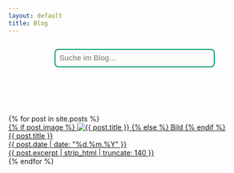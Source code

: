 ```yaml
---
layout: default
title: Blog
---
```


<div id="searchbox-container">
  <input id="searchbox" type="text" placeholder="Suche im Blog...">
</div>
<div id="searchinfo"></div>
<div id="searchresults"></div>

<!-- Standard-Post-Liste für den ersten Besuch -->
<div id="all-posts" class="blog-grid blog-grid-single">
  {% for post in site.posts %}
    <a class="blog-card" href="{{ post.url | relative_url }}">
      <div class="card-img">
        {% if post.image %}
          <img src="{{ post.image }}" alt="{{ post.title }}" loading="lazy">
        {% else %}
          Bild
        {% endif %}
      </div>
      <div class="card-content">
        <div class="card-title">{{ post.title }}</div>
        <time class="card-date" datetime="{{ post.date | date_to_xmlschema }}">
          {{ post.date | date: "%d.%m.%Y" }}
        </time>
        <div class="card-desc">{{ post.excerpt | strip_html | truncate: 140 }}</div>
      </div>
    </a>
  {% endfor %}
</div>

<script>
document.addEventListener('DOMContentLoaded', function() {
    let posts = [];
    fetch('{{ "/search.json" | relative_url }}')
      .then(response => response.json())
      .then(function(json){
        posts = json;
      });

    const searchbox = document.getElementById('searchbox');
    const searchresults = document.getElementById('searchresults');
    const searchinfo = document.getElementById('searchinfo');
    const allposts = document.getElementById('all-posts');

    searchbox.addEventListener('input', function(e) {
      let query = e.target.value.trim().toLowerCase();
      let out = '';
      let info = '';
      if (query.length < 3) {
        searchresults.innerHTML = '';
        searchinfo.innerHTML = '';
        allposts.style.display = '';
        return;
      }

      // Suche im Inhalt und Titel
      let results = posts.filter(post =>
        post.content.toLowerCase().includes(query) ||
        post.title.toLowerCase().includes(query)
      );

      if (results.length) {
        info = `<div class="search-info">${results.length} Treffer gefunden</div>`;
        out = results.map(post => {
          // Datum lesbar machen (ISO -> TT.MM.JJJJ)
          let date = '';
          if (post.date) {
            const d = new Date(post.date);
            date = d.toLocaleDateString('de-DE', { day: '2-digit', month: '2-digit', year: 'numeric' });
          }
          // Fundstellen hervorheben
          let snippet = post.content;
          let idx = snippet.toLowerCase().indexOf(query);
          if (idx > -1) {
            snippet = snippet.substring(Math.max(0, idx-60), idx+80);
          } else {
            snippet = snippet.substring(0, 140);
          }
          // Query fett markieren
          let re = new RegExp('('+query.replace(/[.*+?^${}()|[\]\\]/g, '\\$&')+')','gi');
          let excerpt = snippet.replace(re, '<b>$1</b>');

          return `<div style="margin-bottom:1.5em">
            <a href="${post.url}"><strong>${post.title}</strong></a>
            <span class="search-date">${date ? ' &middot; ' + date : ''}</span><br>
            <span>${excerpt}...</span>
          </div>`;
        }).join('');
      } else {
        info = `<div class="search-info notfound">Keine Treffer gefunden.</div>`;
        out = '';
      }

      allposts.style.display = 'none';
      searchinfo.innerHTML = info;
      searchresults.innerHTML = out;
    });
});
</script>

<style>
#searchbox-container {
  display: flex;
  flex-direction: column;
  align-items: center;
  margin-top: 2em;       /* Abstand zum Menü */
  margin-bottom: 1.5em;  /* Abstand zur Trefferzahl */
}
#searchbox {
  width: 320px;
  max-width: 90vw;
  padding: 0.5em;
  font-size: 1.1em;
  margin-bottom: 1.5em;
  border: 2px solid #009C6C;
  border-radius: 8px;
  outline: none;
  background: #FCFBF7;
  transition: border-color 0.2s;
}
#searchbox:focus {
  border-color: #AA0600;
}
#searchinfo {
  display: flex;
  flex-direction: column;
  align-items: center;
  min-height: 2.3em;
  margin-bottom: 1.3em;
}
.search-info {
  color: #009C6C;
  font-size: 2.3em;
  text-align: center;
}
.search-info.notfound {
  color: #AA0600;
}
#searchresults {
  max-width: 600px;
  margin-left: auto;
  margin-right: auto;
}
.search-date {
  color: #999;
  font-size: 0.97em;
}
</style>
